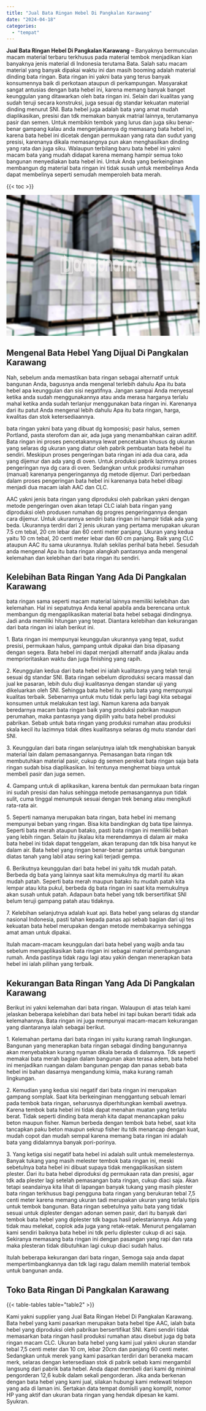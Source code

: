 ```yaml
---
title: "Jual Bata Ringan Hebel Di Pangkalan Karawang"
date: "2024-04-18"
categories: 
  - "tempat"
---
```


**Jual Bata Ringan Hebel Di Pangkalan Karawang** – Banyaknya bermunculan macam material terbaru terkhusus pada material tembok menjadikan kian banyaknya jenis material di Indonesia terutama Bata. Salah satu macam material yang banyak dipakai waktu ini dan masih booming adalah material dinding bata ringan. Bata ringan ini yakni bata yang terus banyak konsumennya baik di perkotaan ataupun di perkampungan. Masyarakat sangat antusias dengan bata hebel ini, karena memang banyak banget keunggulan yang ditawarkan oleh bata ringan ini. Selain dari kualitas yang sudah teruji secara konstruksi, juga sesuai dg standar kekuatan material dinding menurut SNI. Bata hebel juga adalah bata yang amat mudah diaplikasikan, presisi dan tdk memakan banyak matrial lainnya, terutamanya pasir dan semen. Untuk membikin tembok yang lurus dan juga siku benar-benar gampang kalau anda mengerjakannya dg memasang bata hebel ini, karena bata hebel ini dicetak dengan permukaan yang rata dan sudut yang presisi, karenanya dikala memasangnya pun akan menghasilkan dinding yang rata dan juga siku. Walaupun terbilang baru bata hebel ini yakni macam bata yang mudah didapat karena memang hampir semua toko bangunan menyediakan bata hebel ini. Untuk Anda yang berkeinginan membangun dg material bata ringan ini tidak susah untuk membelinya Anda dapat membelinya seperti semudah memperoleh bata merah.

{{< toc >}}

![Jual Bata Ringan Hebel Di Pangkalan Karawang](/images/jual-hebel-murah-31.png)

## Mengenal Bata Hebel Yang Dijual Di Pangkalan Karawang

Nah, sebelum anda memastikan bata ringan sebagai alternatif untuk bangunan Anda, bagusnya anda mengenal terlebih dahulu Apa itu bata hebel apa keunggulan dan sisi negatifnya. Jangan sampai Anda menyesal ketika anda sudah menggunakannya atau anda merasa harganya terlalu mahal ketika anda sudah terlanjur menggunakan bata ringan ini. Karenanya dari itu patut Anda mengenal lebih dahulu Apa itu bata ringan, harga, kwalitas dan stok ketersediaannya.

bata ringan yakni bata yang dibuat dg komposisi; pasir halus, semen Portland, pasta sterofom dan air, ada juga yang menambahkan cairan aditif. Bata ringan ini proses pencetakannya lewat pencetakan khusus dg ukuran yang selaras dg ukuran yang diatur oleh pabrik pembuatan bata hebel itu sendiri. Meskipun proses pengeringan bata ringan ini ada dua cara, ada yang dijemur dan ada yang di oven. Untuk produksi pabrik lazimnya proses pengeringan nya dg cara di oven. Sedangkan untuk produksi rumahan (manual) karenanya pengeringannya dg metode dijemur. Dari perbedaan dalam proses pengeringan bata hebel ini karenanya bata hebel dibagi menjadi dua macam ialah AAC dan CLC.

AAC yakni jenis bata ringan yang diproduksi oleh pabrikan yakni dengan metode pengeringan oven akan tetapi CLC ialah bata ringan yang diproduksi oleh produsen rumahan dg progres pengeringannya dengan cara dijemur. Untuk ukurannya sendiri bata ringan ini hampir tidak ada yang beda. Ukurannya terdiri dari 2 jenis ukuran yang pertama merupakan ukuran 7.5 cm tebal, 20 cm lebar dan 60 centi meter panjang. Ukuran yang kedua yaitu 10 cm tebal, 20 centi meter lebar dan 60 cm panjang. Baik yang CLC ataupun AAC itu sama ukurannya. Itulah sekilas perihal bata hebel. Sesudah anda mengenal Apa itu bata ringan alangkah pantasnya anda mengenal kelemahan dan kelebihan dari bata ringan itu sendiri.

## Kelebihan Bata Ringan Yang Ada Di Pangkalan Karawang

bata ringan sama seperti macam material lainnya memiliki kelebihan dan kelemahan. Hal ini sepatutnya Anda kenal apabila anda berencana untuk membangun dg mengaplikasikan material bata hebel sebagai dindingnya. Jadi anda memiliki hitungan yang tepat. Diantara kelebihan dan kekurangan dari bata ringan ini ialah berikut ini.

1\. Bata ringan ini mempunyai keunggulan ukurannya yang tepat, sudut presisi, permukaan halus, gampang untuk dipakai dan bisa dipasang dengan segera. Bata hebel ini dapat menjadi alternatif anda jikalau anda memprioritaskan waktu dan juga finishing yang rapih.

2\. Keunggulan kedua dari bata hebel ini ialah kualitasnya yang telah teruji sesuai dg standar SNI. Bata ringan sebelum diproduksi secara massal dan jual ke pasaran, lebih dulu diuji kualitasnya dengan standar uji yang dikeluarkan oleh SNI. Sehingga bata hebel itu yaitu bata yang mempunyai kualitas terbaik. Sebenarnya untuk mutu tidak perlu lagi bagi kita sebagai konsumen untuk melakukan test lagi. Namun karena ada banyak beredarnya macam bata ringan baik yang produksi pabrikan maupun perumahan, maka pantasnya yang dipilih yaitu bata hebel produksi pabrikan. Sebab untuk bata ringan yang produksi rumahan atau produksi skala kecil itu lazimnya tidak dites kualitasnya selaras dg mutu standar dari SNI.

3\. Keunggulan dari bata ringan selanjutnya ialah tdk menghabiskan banyak material lain dalam pemasangannya. Pemasangan bata ringan tdk membutuhkan material pasir, cukup dg semen perekat bata ringan saja bata ringan sudah bisa diaplikasikan. Ini tentunya menghemat biaya untuk membeli pasir dan juga semen.

4\. Gampang untuk di aplikasikan, karena bentuk dan permukaan bata ringan ini sudah presisi dan halus sehingga metode pemasangannya pun tidak sulit, cuma tinggal menumpuk sesuai dengan trek benang atau mengikuti rata-rata air.

5\. Seperti namanya merupakan bata ringan, bata hebel ini memang mempunyai beban yang ringan. Bisa kita bandingkan dg bata tipe lainnya. Seperti bata merah ataupun batako, pasti bata ringan ini memiliki beban yang lebih ringan. Selain itu jikalau kita merendamnya di dalam air maka bata hebel ini tidak dapat tenggelam, akan terapung dan tdk bisa hanyut ke dalam air. Bata hebel yang ringan benar-benar pantas untuk bangunan diatas tanah yang labil atau sering kali terjadi gempa.

6\. Berikutnya keunggulan dari bata hebel ini yaitu tdk mudah patah. Berbeda dg bata yang lainnya saat kita memukulnya dg martil itu akan mudah patah. Seperti bata merah maupun batako itu mudah patah kita lempar atau kita pukul, berbeda dg bata ringan ini saat kita memukulnya akan susah untuk patah. Adapaun bata hebel yang tdk bersertifikat SNI belum teruji gampang patah atau tidaknya.

7\. Kelebihan selanjutnya adalah kuat api. Bata hebel yang selaras dg standar nasional Indonesia, pasti tahan kepada panas api sebab bagian dari uji tes kekuatan bata hebel merupakan dengan metode membakarnya sehingga amat aman untuk dipakai.

Itulah macam-macam keunggulan dari bata hebel yang wajib anda tau sebelum mengaplikasikan bata ringan ini sebagai material pembangunan rumah. Anda pastinya tidak ragu lagi atau yakin dengan menerapkan bata hebel ini ialah pilihan yang terbaik.

## Kekurangan Bata Ringan Yang Ada Di Pangkalan Karawang

Berikut ini yakni kelemahan dari bata ringan. Walaupun di atas telah kami jelaskan beberapa kelebihan dari bata hebel ini tapi bukan berarti tidak ada kelemahannya. Bata ringan ini juga mempunyai macam-macam kekurangan yang diantaranya ialah sebagai berikut.

1\. Kelemahan pertama dari bata ringan ini yaitu kurang ramah lingkungan. Bangunan yang menerapkan bata ringan sebagai dinding bangunannya akan menyebabkan kurang nyaman dikala berada di dalamnya. Tdk seperti memakai bata merah bagian dalam bangunan akan terasa adem, bata hebel ini menjadikan ruangan dalam bangunan pengap dan panas sebab bata hebel ini bahan dasarnya mengandung kimia, maka kurang ramah lingkungan.

2\. Kemudian yang kedua sisi negatif dari bata ringan ini merupakan gampang somplak. Saat kita berkeinginan menggantung sebuah lemari pada tembok bata ringan, seharusnya diperhitungkan kembali awetnya. Karena tembok bata hebel ini tidak dapat menahan muatan yang terlalu berat. Tidak seperti dinding bata merah kita dapat menancapkan paku beton maupun fisher. Namun berbeda dengan tembok bata hebel, saat kita tancapkan paku beton maupun sekrup fisher itu tdk menancap dengan kuat, mudah copot dan mudah sempal karena memang bata ringan ini adalah bata yang didalamnya banyak pori-porinya.

3\. Yang ketiga sisi negatif bata hebel ini adalah sulit untuk memelesternya. Banyak tukang yang masih melester tembok bata ringan ini, meski sebetulnya bata hebel ini dibuat supaya tidak mengaplikasikan sistem plester. Dari itu bata hebel diproduksi dg permukaan rata dan presisi, agar tdk ada plester lagi setelah pemasangan bata ringan, cukup diaci saja. Akan tetapi seandainya kita lihat di lapangan banyak tukang yang masih plester bata ringan terkhusus bagi pengguna bata ringan yang berukuran tebal 7,5 centi meter karena memang ukuran tadi merupakan ukuran yang terlalu tipis untuk tembok bangunan. Bata ringan sebetulnya yaitu bata yang tidak sesuai untuk diplester dengan adonan semen pasir, dari itu banyak dari tembok bata hebel yang diplester tdk bagus hasil pelestariannya. Ada yang tidak mau melekat, coplok ada juga yang retak-retak. Menurut pengalaman kami sendiri baiknya bata hebel ini tdk perlu diplester cukup di aci saja. Sekiranya memasang bata ringan ini dengan pasangan yang rapi dan rata maka plesteran tidak dibutuhkan lagi cukup diaci sudah halus.

Itulah beberapa kekurangan dari bata ringan, Semoga saja anda dapat mempertimbangkannya dan tdk lagi ragu dalam memilih material tembok untuk bangunan anda.

## Toko Bata Ringan Di Pangkalan Karawang

{{< table-tables table="table2" >}}

Kami yakni supplier yang Jual Bata Ringan Hebel Di Pangkalan Karawang. Bata hebel yang kami pasarkan merupakan bata hebel tipe AAC, ialah bata hebel yang diproduksi oleh pabrikan bersertifikat SNI. Kami sendiri tidak memasarkan bata ringan hasil produksi rumahan atau disebut juga dg bata ringan macam CLC. Ukuran bata hebel yang kami jual yakni ukuran standar tebal 7,5 centi meter dan 10 cm, lebar 20cm dan panjang 60 centi meter. Sedangkan untuk merek yang kami pasarkan terdiri dari beraneka macam merk, selaras dengan ketersediaan stok di pabrik sebab kami mengambil langsung dari pabrik bata hebel. Anda dapat membeli dari kami dg minimal pengorderan 12,6 kubik dalam sekali pengorderan. Jika anda berkenan dengan bata hebel yang kami jual, silakan hubungi kami melewati telepon yang ada di laman ini. Sertakan data tempat domisili yang komplit, nomor HP yang aktif dan ukuran bata ringan yang hendak dipesan ke kami. Syukran.
